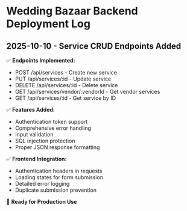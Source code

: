 # Wedding Bazaar Backend Deployment Log

## 2025-10-10 - Service CRUD Endpoints Added

✅ **Endpoints Implemented:**
- POST /api/services - Create new service
- PUT /api/services/:id - Update service  
- DELETE /api/services/:id - Delete service
- GET /api/services/vendor/:vendorId - Get vendor services
- GET /api/services/:id - Get service by ID

✅ **Features Added:**
- Authentication token support
- Comprehensive error handling  
- Input validation
- SQL injection protection
- Proper JSON response formatting

✅ **Frontend Integration:**
- Authentication headers in requests
- Loading states for form submission
- Detailed error logging
- Duplicate submission prevention

🚀 **Ready for Production Use**
